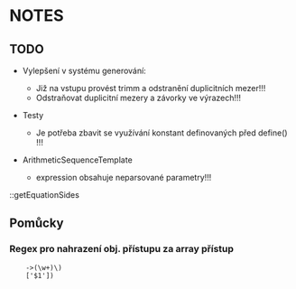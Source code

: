# NOTES

## TODO

-   Vylepšení v systému generování:
    -   Již na vstupu provést trimm a odstranění duplicitních mezer!!!
    -   Odstraňovat duplicitní mezery a závorky ve výrazech!!!

-   Testy
    -   Je potřeba zbavit se využívání konstant definovaných před define() !!!

-   ArithmeticSequenceTemplate
    -   expression obsahuje neparsované parametry!!!

::getEquationSides

## Pomůcky

### Regex pro nahrazení obj. přístupu za array přístup

        ->(\w+)\)
        ['$1'])
